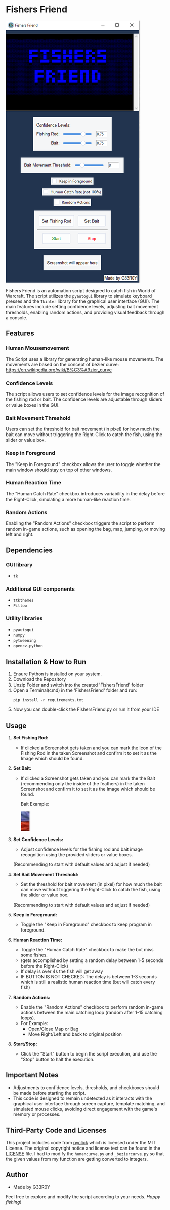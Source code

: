 # Fishers Friend
![FishersFriend Example](assets/FishersFriend.PNG)

Fishers Friend is an automation script designed to catch fish in World of Warcraft. The script utilizes the `pyautogui` library to simulate keyboard presses and the `Tkinter` library for the graphical user interface (GUI). The main features include setting confidence levels, adjusting bait movement thresholds, enabling random actions, and providing visual feedback through a console.

## Features

### Human Mousemovement
The Script uses a library for generating human-like mouse movements. The movements are based on the concept of bezier curve: https://en.wikipedia.org/wiki/B%C3%A9zier_curve

### Confidence Levels
The script allows users to set confidence levels for the image recognition of the fishing rod or bait. The confidence levels are adjustable through sliders or value boxes in the GUI.

### Bait Movement Threshold
Users can set the threshold for bait movement (in pixel) for how much the bait can move without triggering the Right-Click to catch the fish, using the slider or value box.

### Keep in Foreground
The "Keep in Foreground" checkbox allows the user to toggle whether the main window should stay on top of other windows.

### Human Reaction Time
The "Human Catch Rate" checkbox introduces variability in the delay before the Right-Click, simulating a more human-like reaction time.

### Random Actions
Enabling the "Random Actions" checkbox triggers the script to perform random in-game actions, such as opening the bag, map, jumping, or moving left and right.


## Dependencies
### GUI library
- `tk`
### Additional GUI components
- `ttkthemes`
- `Pillow`
### Utility libraries
- `pyautogui`
- `numpy`
- `pytweening`
- `opencv-python`

## Installation & How to Run

1. Ensure Python is installed on your system.
2. Download the Repository
3. Unzip Folder and switch into the created 'FishersFriend' folder
4. Open a Terminal(cmd) in the 'FishersFriend' folder and run:
   ```
   pip install -r requirements.txt
   ```
5. Now you can double-click the FishersFriend.py or run it from your IDE


## Usage
1. **Set Fishing Rod:**
   - If clicked a Screenshot gets taken and you can mark the Icon of the Fishing Rod in the taken Screenshot and confirm it to set it as the Image which should be found.
2. **Set Bait:**
   - If clicked a Screenshot gets taken and you can mark the the Bait (recommending only the inside of the feathers) in the taken Screenshot and confirm it to set it as the Image which should be found.

     Bait Example:

     ![Bait Example](assets/bait_example.PNG)

1. **Set Confidence Levels:**
   - Adjust confidence levels for the fishing rod and bait image recognition using the provided sliders or value boxes.
   
   (Recommending to start with default values and adjust if needed)

2. **Set Bait Movement Threshold:**
   - Set the threshold for bait movement (in pixel) for how much the bait can move without triggering the Right-Click to catch the fish, using the slider or value box.

   (Recommending to start with default values and adjust if needed)
   
4. **Keep in Foreground:**
   - Toggle the "Keep in Foreground" checkbox to keep program in foreground.

5. **Human Reaction Time:**
   - Toggle the "Human Catch Rate" checkbox to make the bot miss some fishes.
   - (gets accomplished by setting a random delay between 1-5 seconds before the Right-Click)
   - If delay is over 4s the fish will get away
   - IF BUTTON IS NOT CHECKED: The delay is between 1-3 seconds which is still a realistic human reaction time (but will catch every fish)

6. **Random Actions:**
   - Enable the "Random Actions" checkbox to perform random in-game actions between the main catching loop (random after 1-15 catching loops).
   - For Example:
      - Open/Close Map or Bag
      - Move Right/Left and back to original position

7. **Start/Stop:**
   - Click the "Start" button to begin the script execution, and use the "Stop" button to halt the execution.


## Important Notes
 - Adjustments to confidence levels, thresholds, and checkboxes should be made before starting the script.
 - This code is designed to remain undetected as it interacts with the graphical user interface through screen capture, template matching, and simulated mouse clicks, avoiding direct engagement with the game's memory or processes.

## Third-Party Code and Licenses

This project includes code from [pyclick](https://github.com/patrikoss/pyclick) which is licensed under the MIT License. The original copyright notice and license text can be found in the [LICENSE](LICENSE) file.
I had to modify the `humancurve.py` and `_beziercurve.py` so that the given values from my function are getting converted to integers.

## Author
 - Made by G33R0Y

Feel free to explore and modify the script according to your needs. *Happy fishing!*
